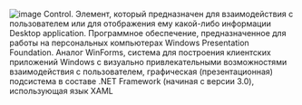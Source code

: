 
![image](https://user-images.githubusercontent.com/90038631/140708854-357c7e61-1a8b-4221-b932-a080be49a706.png)
Control. Элемент, который предназначен для взаимодействия с пользователем или для отображения ему какой-либо информации
Desktop application. Программное обеспечение, предназначенное для работы на персональных компьютерах
Windows Presentation Foundation. Аналог WinForms, система для построения клиентских приложений Windows с визуально привлекательными возможностями взаимодействия с пользователем, графическая (презентационная) подсистема в составе .NET Framework (начиная с версии 3.0), использующая язык XAML
